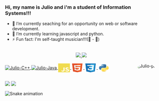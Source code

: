 ### Hi, my name is Julio and i'm a student of Information Systems!!!


- 🔭 I’m currently seaching for an opportunity on web or software development.
- 🌱 I’m currently learning javascript and python.
- ⚡ Fun fact: I'm self-taught musician!!!(🎸 - 🎹)

##

<div align="center">
  <a href="https://github.com/julioc7r">
  <img height="180em" src="https://github-readme-stats.vercel.app/api?username=julioc7r&show_icons=true&theme=dracula&include_all_commits=true&count_private=true"/>
  <img height="180em" src="https://github-readme-stats.vercel.app/api/top-langs/?username=julioc7r&layout=compact&langs_count=7&theme=dracula"/>
</div>
<div style="display: inline_block"><br>
  <img align="center" alt="Julio-C++" height="30" width="40" src="https://cdn.jsdelivr.net/gh/devicons/devicon/icons/cplusplus/cplusplus-original.svg">
  <img align="center" alt="Julio-Java" height="30" width="40" src="https://cdn.jsdelivr.net/gh/devicons/devicon/icons/java/java-original-wordmark.svg">
  <img align="center" alt="Julio-Javascript" height="30" width="40" src="https://raw.githubusercontent.com/devicons/devicon/master/icons/javascript/javascript-plain.svg">
  <img align="center" alt="Julio-HTML" height="30" width="40" src="https://raw.githubusercontent.com/devicons/devicon/master/icons/html5/html5-original.svg">
  <img align="center" alt="Julio-CSS" height="30" width="40" src="https://raw.githubusercontent.com/devicons/devicon/master/icons/css3/css3-original.svg">
  <img align="center" alt="Julio-Python" height="30" width="40" src="https://raw.githubusercontent.com/devicons/devicon/master/icons/python/python-original.svg">
  <img align="right" alt="Julio-pic" height="150" style="border-radius:50px;" src="https://depor.com/resizer/Mi-bqxUbw2jwm-35aNqBoaU_2ew=/580x330/smart/filters:format(jpeg):quality(75)/cloudfront-us-east-1.images.arcpublishing.com/elcomercio/YPD3NNJ4OZFU5CLBPWHI5RVU3A.jpg">
</div>
  
  ##
 
<div> 
  <a href = "mailto:julioc7r@gmail.com"><img src="https://img.shields.io/badge/-Gmail-%23333?style=for-the-badge&logo=gmail&logoColor=white" target="_blank"></a>
  <a href="https://www.linkedin.com/in/julioc7r" target="_blank"><img src="https://img.shields.io/badge/-LinkedIn-%230077B5?style=for-the-badge&logo=linkedin&logoColor=white" target="_blank"></a> 
 
  ![Snake animation](https://github.com/julioc7r/julioc7r/blob/output/github-contribution-grid-snake.svg)
 
</div>
